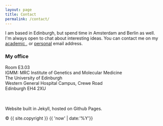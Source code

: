```yaml
---
layout: page
title: Contact
permalink: /contact/
---
```


<p class="bottom-2"> I am based in Edinburgh, but spend time in Amsterdam and Berlin as well. I'm always open to chat about interesting ideas.
You can contact me on my <a href="mailto:ax.ax.ax.jansmax@xsxmxsx.edx.acx.ukxxxx"
    onmouseover="this.href=this.href.replace(/x/g,'');">academic </a>, or <a href="mailto:axbelx_xjaxnsxmax@xhoxxtxmaxxixxl.xcxomx"
    onmouseover="this.href=this.href.replace(/x/g,'');">personal</a> email address.</p>

<h3> My office </h3>
Room E3.03<br>
IGMM: MRC Institute of Genetics and Molecular Medicine <br>
The University of Edinburgh <br>
Western General Hospital Campus, Crewe Road <br>
Edinburgh EH4 2XU <br>
<br>
<br>



Website built in Jekyll, hosted on Github Pages. 
<br>

&copy; {{ site.copyright }} {{ 'now' | date:'%Y'}}